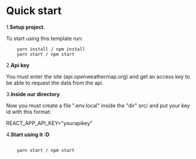 # Quick start

1.**Setup project.**

To start using this template run:

```shell
    yarn install / npm install
    yarn start / npm start
```

2.**Api key**

You must enter the site (api.openweathermap.org) and get an access key to be able to request the data from the api.

3.**Inside our directory**

Now you must create a file ".env.local" inside the "dir" src/ and put your key id with this format:

REACT_APP_API_KEY="yourapikey"

4.**Start using it :D**

```shell

    yarn start / npm start

```
